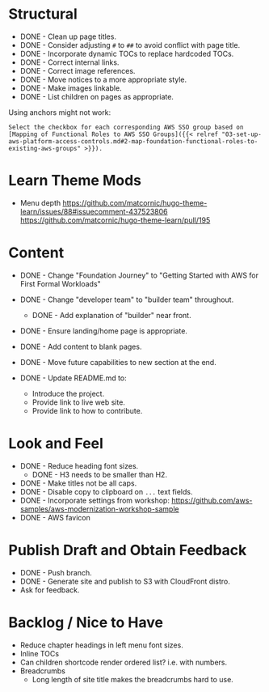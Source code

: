 # Structural

* DONE - Clean up page titles.
* DONE - Consider adjusting `#` to `##` to avoid conflict with page title.
* DONE - Incorporate dynamic TOCs to replace hardcoded TOCs.
* DONE - Correct internal links.
* DONE - Correct image references.
* DONE - Move notices to a more appropriate style.
* DONE - Make images linkable.
* DONE - List children on pages as appropriate.

Using anchors might not work:
```
Select the checkbox for each corresponding AWS SSO group based on [Mapping of Functional Roles to AWS SSO Groups]({{< relref "03-set-up-aws-platform-access-controls.md#2-map-foundation-functional-roles-to-existing-aws-groups" >}}).
```

# Learn Theme Mods

* Menu depth
https://github.com/matcornic/hugo-theme-learn/issues/88#issuecomment-437523806
https://github.com/matcornic/hugo-theme-learn/pull/195

# Content

* DONE - Change "Foundation Journey" to "Getting Started with AWS for First Formal Workloads"

* DONE - Change "developer team" to "builder team" throughout.
  * DONE - Add explanation of "builder" near front.

* DONE - Ensure landing/home page is appropriate.

* DONE - Add content to blank pages.

* DONE - Move future capabilities to new section at the end.

* DONE - Update README.md to:
  * Introduce the project.
  * Provide link to live web site.
  * Provide link to how to contribute.

# Look and Feel

* DONE - Reduce heading font sizes.
  * DONE - H3 needs to be smaller than H2.
* DONE - Make titles not be all caps.
* DONE - Disable copy to clipboard on `...` text fields.
* DONE - Incorporate settings from workshop: https://github.com/aws-samples/aws-modernization-workshop-sample
* DONE - AWS favicon

# Publish Draft and Obtain Feedback

* DONE - Push branch.
* DONE - Generate site and publish to S3 with CloudFront distro.
* Ask for feedback.

# Backlog / Nice to Have

* Reduce chapter headings in left menu font sizes.
* Inline TOCs
* Can children shortcode render ordered list? i.e. with numbers.
* Breadcrumbs
  * Long length of site title makes the breadcrumbs hard to use.
